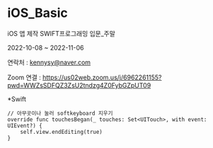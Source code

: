 # iOS_Basic
iOS 앱 제작 SWIFT프로그래밍 입문_주말


2022-10-08 ~ 2022-11-06

연락처 : kennysy@naver.com


Zoom 연결 : 
    https://us02web.zoom.us/j/6962261155?pwd=WWZsSDFQZ3ZsU2tndzg4Z0FybGZpUT09


*Swift

    // 아무곳이나 눌러 softkeyboard 지우기
    override func touchesBegan(_ touches: Set<UITouch>, with event: UIEvent?) {
        self.view.endEditing(true)
    }
